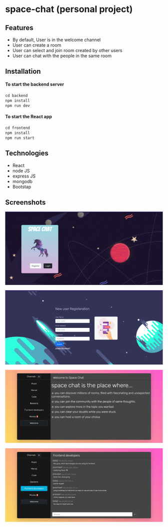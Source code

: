 # space-chat (personal project)

## Features

- By default, User is in the welcome channel
- User can create a room
- User can select and join room created by other users
- User can chat with the people in the same room

## Installation

#### To start the backend server

```
cd backend
npm install
npm run dev
```

#### To start the React app

```
cd frontend
npm install
npm run start
```

## Technologies

- React
- node JS
- express JS
- mongodb
- Bootstap

## Screenshots

![Register or login page](https://github.com/poornesh-chenna/space-chat/blob/main/screenshots/starting%20page.png)

![Register page](https://github.com/poornesh-chenna/space-chat/blob/main/screenshots/registerpage.png)

![welcome page](https://github.com/poornesh-chenna/space-chat/blob/main/screenshots/welcometospacechat.png)

![chats](https://github.com/poornesh-chenna/space-chat/blob/main/screenshots/chatpage.png)
